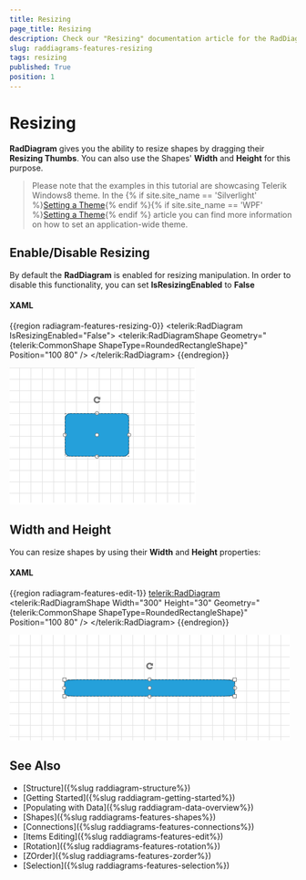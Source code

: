```yaml
---
title: Resizing
page_title: Resizing
description: Check our "Resizing" documentation article for the RadDiagram WPF control.
slug: raddiagrams-features-resizing
tags: resizing
published: True
position: 1
---
```


# Resizing

__RadDiagram__ gives you the ability to resize shapes by dragging their __Resizing Thumbs__. You can also use the Shapes' __Width__ and __Height__ for this purpose.

>Please note that the examples in this tutorial are showcasing Telerik Windows8 theme. In the {% if site.site_name == 'Silverlight' %}[Setting a Theme](http://www.telerik.com/help/silverlight/common-styling-apperance-setting-theme.html#Setting_Application-Wide_Built-In_Theme_in_the_Code-Behind){% endif %}{% if site.site_name == 'WPF' %}[Setting a Theme](http://www.telerik.com/help/wpf/common-styling-apperance-setting-theme-wpf.html#Setting_Application-Wide_Built-In_Theme_in_the_Code-Behind){% endif %} article you can find more information on how to set an application-wide theme.		

## Enable/Disable Resizing

By default the __RadDiagram__ is enabled for resizing manipulation. In order to disable this functionality, you can set __IsResizingEnabled__ to __False__

#### __XAML__
{{region radiagram-features-resizing-0}}
	<telerik:RadDiagram IsResizingEnabled="False">
		<telerik:RadDiagramShape 
								 Geometry="{telerik:CommonShape ShapeType=RoundedRectangleShape}"
								 Position="100 80" />
	</telerik:RadDiagram>
{{endregion}}

![Rad Diagrams-Features-Resizing-Disabled](images/RadDiagrams-Features-Resizing-Disabled.png)

## Width and Height

You can resize shapes by using their __Width__ and __Height__ properties:

#### __XAML__
{{region radiagram-features-edit-1}}
	<telerik:RadDiagram>
		<telerik:RadDiagramShape Width="300" 
								 Height="30"
								 Geometry="{telerik:CommonShape ShapeType=RoundedRectangleShape}"
								 Position="100 80" />
	</telerik:RadDiagram>
{{endregion}}

![Rad Diagrams-Features-Resizing](images/RadDiagrams-Features-Resizing.png)

## See Also
 * [Structure]({%slug raddiagram-structure%})
 * [Getting Started]({%slug raddiagram-getting-started%})
 * [Populating with Data]({%slug raddiagram-data-overview%})
 * [Shapes]({%slug raddiagrams-features-shapes%})
 * [Connections]({%slug raddiagrams-features-connections%})
 * [Items Editing]({%slug raddiagrams-features-edit%})
 * [Rotation]({%slug raddiagrams-features-rotation%})
 * [ZOrder]({%slug raddiagrams-features-zorder%})
 * [Selection]({%slug raddiagrams-features-selection%})